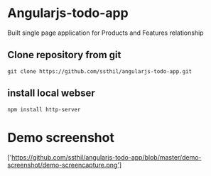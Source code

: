 # Angularjs-todo-app
Built single page application for Products and Features relationship

## Clone repository from git
```git clone https://github.com/ssthil/angularjs-todo-app.git```

## install local webser
```npm install http-server```

# Demo screenshot
['https://github.com/ssthil/angularjs-todo-app/blob/master/demo-screenshot/demo-screencapture.png']
